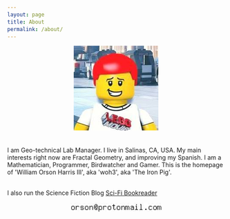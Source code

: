 ```yaml
---
layout: page
title: About
permalink: /about/
---
```

<div style="text-align: center;"><img src="/images/lego-me.jpg" width="196" height="196" alt=""></div><br><br>
I am  Geo-technical Lab Manager. I live in Salinas, CA, USA. My main interests right now are Fractal Geometry, and improving my Spanish. I am a Mathematician, Programmer, Birdwatcher and Gamer. This is the homepage of 'William Orson Harris III', aka 'woh3', aka 'The Iron Pig'. <br><br>

I also run the Science Fiction Blog <a href="https://scifibookreader.wordpress.com/">Sci-Fi Bookreader</a>


<div style="text-align: center;"><img src="/images/email.jpg" width="211" height="21" alt=""></div>

